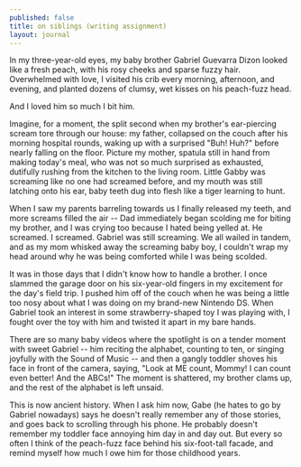 ```yaml
---
published: false
title: on siblings (writing assignment)
layout: journal
---
```


In my three-year-old eyes, my baby brother Gabriel Guevarra Dizon looked like a fresh peach, with his rosy cheeks and sparse fuzzy hair. Overwhelmed with love, I visited his crib every morning, afternoon, and evening, and planted dozens of clumsy, wet kisses on his peach-fuzz head.

And I loved him so much I bit him.

Imagine, for a moment, the split second when my brother's ear-piercing scream tore through our house: my father, collapsed on the couch after his morning hospital rounds, waking up with a surprised "Buh! Huh?" before nearly falling on the floor. Picture my mother, spatula still in hand from making today's meal, who was not so much surprised as exhausted, dutifully rushing from the kitchen to the living room. Little Gabby was screaming like no one had screamed before, and my mouth was still latching onto his ear, baby teeth dug into flesh like a tiger learning to hunt. 

When I saw my parents barreling towards us I finally released my teeth, and more screams filled the air -- Dad immediately began scolding me for biting my brother, and I was crying too because I hated being yelled at. He screamed. I screamed. Gabriel was still screaming. We all wailed in tandem, and as my mom whisked away the screaming baby boy, I couldn't wrap my head around why he was being comforted while I was being scolded. 

It was in those days that I didn't know how to handle a brother. I once slammed the garage door on his six-year-old fingers in my excitement for the day's field trip. I pushed him off of the couch when he was being a little too nosy about what I was doing on my brand-new Nintendo DS. When Gabriel took an interest in some strawberry-shaped toy I was playing with, I fought over the toy with him and twisted it apart in my bare hands. 

There are so many baby videos where the spotlight is on a tender moment with sweet Gabriel -- him reciting the alphabet, counting to ten, or singing joyfully with the Sound of Music -- and then a gangly toddler shoves his face in front of the camera, saying, "Look at ME count, Mommy! I can count even better! And the ABCs!" The moment is shattered, my brother clams up, and the rest of the alphabet is left unsaid. 

This is now ancient history. When I ask him now, Gabe (he hates to go by Gabriel nowadays) says he doesn't really remember any of those stories, and goes back to scrolling through his phone. He probably doesn't remember my toddler face annoying him day in and day out. But every so often I think of the peach-fuzz face behind his six-foot-tall facade, and remind myself how much I owe him for those childhood years.

